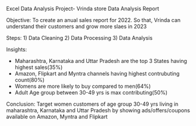 Excel Data Analysis Project- Vrinda store Data Analysis Report

Objective: To create an anual sales report for 2022. So that, Vrinda can understand their customers and grow more slaes in 2023

Steps: 1) Data Cleaning
       2) Data Processing
       3) Data Analysis

Insights: 
- Maharashtra, Karnataka and Uttar Pradesh are the top 3 States having highest sales(35%)
- Amazon, Flipkart and Myntra channels having highest contrubuting count(80%)
- Womens are more likely to buy compared to men(64%)
- Adult Age group between 30-49 yrs is max contributing(50%)

Conclusion: Target women customers of age group 30-49 yrs living in maharashtra, Karnataka and Uttar Pradesh by showing ads/offers/coupons available on Amazon, Myntra and Flipkart

  
